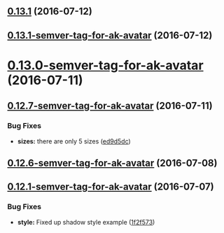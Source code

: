 <a name="0.13.1"></a>
## [0.13.1](https://bitbucket.org/atlassian/https://bitbucket.org/atlassian/atlaskit/compare/0.13.1-semver-tag-for-ak-avatar...v0.13.1) (2016-07-12)



<a name="0.13.1-semver-tag-for-ak-avatar"></a>
## [0.13.1-semver-tag-for-ak-avatar](https://bitbucket.org/atlassian/https://bitbucket.org/atlassian/atlaskit/compare/0.13.0-semver-tag-for-ak-avatar...0.13.1-semver-tag-for-ak-avatar) (2016-07-12)



<a name="0.13.0-semver-tag-for-ak-avatar"></a>
# [0.13.0-semver-tag-for-ak-avatar](https://bitbucket.org/atlassian/https://bitbucket.org/atlassian/atlaskit/compare/0.12.7-semver-tag-for-ak-avatar...0.13.0-semver-tag-for-ak-avatar) (2016-07-11)



<a name="0.12.7-semver-tag-for-ak-avatar"></a>
## [0.12.7-semver-tag-for-ak-avatar](https://bitbucket.org/atlassian/https://bitbucket.org/atlassian/atlaskit/compare/0.12.6-semver-tag-for-ak-avatar...0.12.7-semver-tag-for-ak-avatar) (2016-07-11)


### Bug Fixes

* **sizes:** there are only 5 sizes ([ed9d5dc](https://bitbucket.org/atlassian/https://bitbucket.org/atlassian/atlaskit/commits/ed9d5dc))



<a name="0.12.6-semver-tag-for-ak-avatar"></a>
## [0.12.6-semver-tag-for-ak-avatar](https://bitbucket.org/atlassian/https://bitbucket.org/atlassian/atlaskit/compare/0.12.1-semver-tag-for-ak-avatar...0.12.6-semver-tag-for-ak-avatar) (2016-07-08)



<a name="0.12.1-semver-tag-for-ak-avatar"></a>
## [0.12.1-semver-tag-for-ak-avatar](https://bitbucket.org/atlassian/https://bitbucket.org/atlassian/atlaskit/compare/1f2f573...0.12.1-semver-tag-for-ak-avatar) (2016-07-07)


### Bug Fixes

* **style:** Fixed up shadow style example ([1f2f573](https://bitbucket.org/atlassian/https://bitbucket.org/atlassian/atlaskit/commits/1f2f573))



